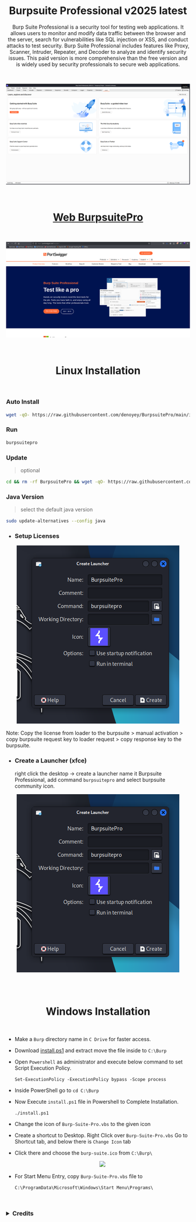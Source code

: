 <h1 align="center"> Burpsuite Professional v2025 latest </h1>

<p align="center"> Burp Suite Professional is a security tool for testing web applications. It allows users to monitor and modify data traffic between the browser and the server, search for vulnerabilities like SQL injection or XSS, and conduct attacks to test security. Burp Suite Professional includes features like Proxy, Scanner, Intruder, Repeater, and Decoder to analyze and identify security issues. This paid version is more comprehensive than the free version and is widely used by security professionals to secure web applications.</p>

<br>

![Screenshot_2024-09-19_17_45_09](https://github.com/denoyey/BurpsuitePro/blob/49c5bb9d4564464363ae42071cf9042f81c37dec/BurpsuitePro-v2025.png)

 <br>

<h1 align="center">
 <a href="https://portswigger.net/burp/pro">Web BurpsuitePro</a>
</h1>

<br>

![Screenshot_2024-09-19_17_45_09](https://github.com/denoyey/BurpsuitePro/blob/05c541e774b6ee51e0911e3fe5893d029268e905/Web-BurpsuitePro.png)

<br>

<h1 align="center"> Linux Installation </h1>

<br>

### Auto Install
```sh
wget -qO- https://raw.githubusercontent.com/denoyey/BurpsuitePro/main/install.sh | sudo bash
```

### Run
```sh
burpsuitepro
```

### Update
> optional
```sh
cd && rm -rf BurpsuitePro && wget -qO- https://raw.githubusercontent.com/denoyey/BurpsuitePro/refs/heads/main/update.sh | sudo bash
```

### Java Version
> select the default java version
```sh
sudo update-alternatives --config java
```               

- ### Setup Licenses

<div align="center">
 <img src="https://github.com/denoyey/BurpsuitePro/blob/ee5ddaed3df3a206e2587e5e8abd5b538500bbec/Launcher.png" />
</div>
 
Note: Copy the license from loader to the burpsuite > manual activation > copy burpsuite request key to loader request >  copy response key to the burpsuite.

- ### Create a Launcher (xfce)

     right click the desktop -> create a launcher name it Burpsuite Professional, add command `burpsuitepro` and select burpsuite community icon.

<div align="center">
 <img src="https://github.com/denoyey/BurpsuitePro/blob/ee5ddaed3df3a206e2587e5e8abd5b538500bbec/Launcher.png" />
</div>

<br><br>

<h1 align="center"> Windows Installation</h1>

<br>
 
- Make a `Burp` directory name in `C Drive` for faster access.

- Download [install.ps1](https://codeload.github.com/denoyey/BurpsuitePro/zip/refs/heads/main) and extract move the file inside to `C:\Burp`

- Open `Powershell` as administrator and execute below command to set Script Execution Policy.


      Set-ExecutionPolicy -ExecutionPolicy bypass -Scope process

- Inside PowerShell go to `cd C:\Burp`

- Now Execute `install.ps1` file in Powershell to Complete Installation.

      ./install.ps1
 
- Change the icon of `Burp-Suite-Pro.vbs` to the given icon 

- Create a shortcut to Desktop. Right Click over `Burp-Suite-Pro.vbs` Go to Shortcut tab, and below there is `Change Icon` tab

- Click there and choose the `burp-suite.ico` from `C:\Burp\`

   <div align="center">
    
    <img src="https://user-images.githubusercontent.com/29830064/230825172-16c9cfba-4bca-46a4-86df-b352a4330b12.png">
</div>

- For Start Menu Entry, copy `Burp-Suite-Pro.vbs` file to 

      C:\ProgramData\Microsoft\Windows\Start Menu\Programs\

<br>

<h3 align="left" >
 <details><summary>Credits</summary>

#### Loader.jar by - [h3110w0r1d-y](https://github.com/h3110w0r1d-y/BurpLoaderKeygen)
#### Modified by - [denoyey](https://github.com/denoyey/BurpsuitePro)

</details>
</h4>
